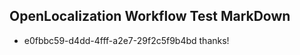 ## OpenLocalization Workflow Test MarkDown
* e0fbbc59-d4dd-4fff-a2e7-29f2c5f9b4bd thanks!

<!--HONumber=Sep16_HO1-->


